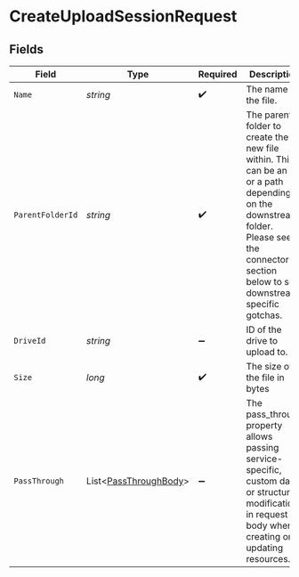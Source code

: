 # CreateUploadSessionRequest


## Fields

| Field                                                                                                                                                                                       | Type                                                                                                                                                                                        | Required                                                                                                                                                                                    | Description                                                                                                                                                                                 | Example                                                                                                                                                                                     |
| ------------------------------------------------------------------------------------------------------------------------------------------------------------------------------------------- | ------------------------------------------------------------------------------------------------------------------------------------------------------------------------------------------- | ------------------------------------------------------------------------------------------------------------------------------------------------------------------------------------------- | ------------------------------------------------------------------------------------------------------------------------------------------------------------------------------------------- | ------------------------------------------------------------------------------------------------------------------------------------------------------------------------------------------- |
| `Name`                                                                                                                                                                                      | *string*                                                                                                                                                                                    | :heavy_check_mark:                                                                                                                                                                          | The name of the file.                                                                                                                                                                       | Documents                                                                                                                                                                                   |
| `ParentFolderId`                                                                                                                                                                            | *string*                                                                                                                                                                                    | :heavy_check_mark:                                                                                                                                                                          | The parent folder to create the new file within. This can be an ID or a path depending on the downstream folder. Please see the connector section below to see downstream specific gotchas. | 1234                                                                                                                                                                                        |
| `DriveId`                                                                                                                                                                                   | *string*                                                                                                                                                                                    | :heavy_minus_sign:                                                                                                                                                                          | ID of the drive to upload to.                                                                                                                                                               | 1234                                                                                                                                                                                        |
| `Size`                                                                                                                                                                                      | *long*                                                                                                                                                                                      | :heavy_check_mark:                                                                                                                                                                          | The size of the file in bytes                                                                                                                                                               | 1810673                                                                                                                                                                                     |
| `PassThrough`                                                                                                                                                                               | List<[PassThroughBody](../../Models/Components/PassThroughBody.md)>                                                                                                                         | :heavy_minus_sign:                                                                                                                                                                          | The pass_through property allows passing service-specific, custom data or structured modifications in request body when creating or updating resources.                                     |                                                                                                                                                                                             |